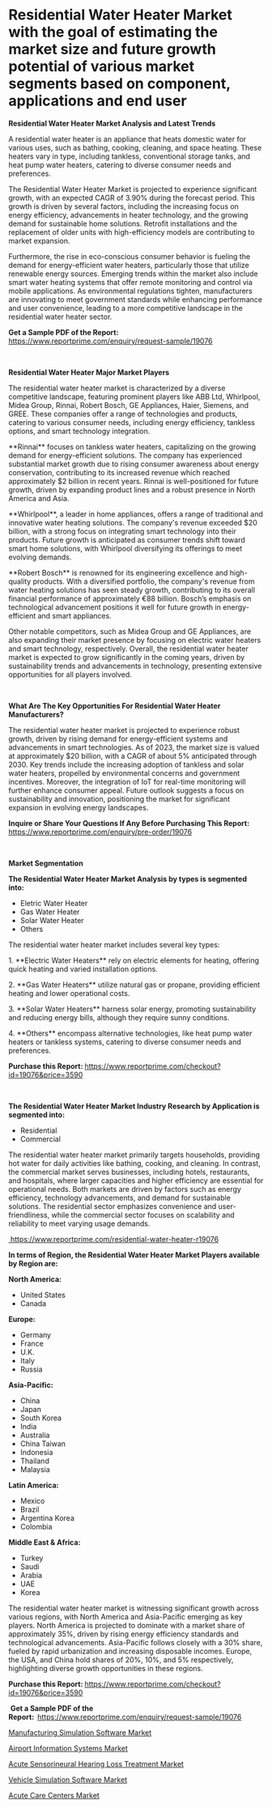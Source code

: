 <p><h1>Residential Water Heater Market with the goal of estimating the market size and future growth potential of various market segments based on component, applications and end user</h1></p><p><strong>Residential Water Heater Market Analysis and Latest Trends</strong></p>
<p><p>A residential water heater is an appliance that heats domestic water for various uses, such as bathing, cooking, cleaning, and space heating. These heaters vary in type, including tankless, conventional storage tanks, and heat pump water heaters, catering to diverse consumer needs and preferences.</p><p>The Residential Water Heater Market is projected to experience significant growth, with an expected CAGR of 3.90% during the forecast period. This growth is driven by several factors, including the increasing focus on energy efficiency, advancements in heater technology, and the growing demand for sustainable home solutions. Retrofit installations and the replacement of older units with high-efficiency models are contributing to market expansion. </p><p>Furthermore, the rise in eco-conscious consumer behavior is fueling the demand for energy-efficient water heaters, particularly those that utilize renewable energy sources. Emerging trends within the market also include smart water heating systems that offer remote monitoring and control via mobile applications. As environmental regulations tighten, manufacturers are innovating to meet government standards while enhancing performance and user convenience, leading to a more competitive landscape in the residential water heater sector.</p></p>
<p><strong>Get a Sample PDF of the Report:&nbsp;</strong> <a href="https://www.reportprime.com/enquiry/request-sample/19076?utm_campaign=1091&utm_medium=2&utm_source=Github&utm_content=ia&utm_term=22112024&utm_id=residential-water-heater">https://www.reportprime.com/enquiry/request-sample/19076</a></p>
<p>&nbsp;</p>
<p><strong>Residential Water Heater Major Market Players</strong></p>
<p><p>The residential water heater market is characterized by a diverse competitive landscape, featuring prominent players like ABB Ltd, Whirlpool, Midea Group, Rinnai, Robert Bosch, GE Appliances, Haier, Siemens, and GREE. These companies offer a range of technologies and products, catering to various consumer needs, including energy efficiency, tankless options, and smart technology integration.</p><p>**Rinnai** focuses on tankless water heaters, capitalizing on the growing demand for energy-efficient solutions. The company has experienced substantial market growth due to rising consumer awareness about energy conservation, contributing to its increased revenue which reached approximately $2 billion in recent years. Rinnai is well-positioned for future growth, driven by expanding product lines and a robust presence in North America and Asia.</p><p>**Whirlpool**, a leader in home appliances, offers a range of traditional and innovative water heating solutions. The company's revenue exceeded $20 billion, with a strong focus on integrating smart technology into their products. Future growth is anticipated as consumer trends shift toward smart home solutions, with Whirlpool diversifying its offerings to meet evolving demands.</p><p>**Robert Bosch** is renowned for its engineering excellence and high-quality products. With a diversified portfolio, the company's revenue from water heating solutions has seen steady growth, contributing to its overall financial performance of approximately €88 billion. Bosch’s emphasis on technological advancement positions it well for future growth in energy-efficient and smart appliances.</p><p>Other notable competitors, such as Midea Group and GE Appliances, are also expanding their market presence by focusing on electric water heaters and smart technology, respectively. Overall, the residential water heater market is expected to grow significantly in the coming years, driven by sustainability trends and advancements in technology, presenting extensive opportunities for all players involved.</p></p>
<p>&nbsp;</p>
<p><strong>What Are The Key Opportunities For Residential Water Heater Manufacturers?</strong></p>
<p><p>The residential water heater market is projected to experience robust growth, driven by rising demand for energy-efficient systems and advancements in smart technologies. As of 2023, the market size is valued at approximately $20 billion, with a CAGR of about 5% anticipated through 2030. Key trends include the increasing adoption of tankless and solar water heaters, propelled by environmental concerns and government incentives. Moreover, the integration of IoT for real-time monitoring will further enhance consumer appeal. Future outlook suggests a focus on sustainability and innovation, positioning the market for significant expansion in evolving energy landscapes.</p></p>
<p><strong>Inquire or Share Your Questions If Any Before Purchasing This Report:</strong> <a href="https://www.reportprime.com/enquiry/pre-order/19076?utm_campaign=1091&utm_medium=2&utm_source=Github&utm_content=ia&utm_term=22112024&utm_id=residential-water-heater">https://www.reportprime.com/enquiry/pre-order/19076</a></p>
<p>&nbsp;</p>
<p><strong>Market Segmentation</strong></p>
<p><strong>The Residential Water Heater Market Analysis by types is segmented into:</strong></p>
<p><ul><li>Eletric Water Heater</li><li>Gas Water Heater</li><li>Solar Water Heater</li><li>Others</li></ul></p>
<p><p>The residential water heater market includes several key types: </p><p>1. **Electric Water Heaters** rely on electric elements for heating, offering quick heating and varied installation options.  </p><p>2. **Gas Water Heaters** utilize natural gas or propane, providing efficient heating and lower operational costs.  </p><p>3. **Solar Water Heaters** harness solar energy, promoting sustainability and reducing energy bills, although they require sunny conditions.  </p><p>4. **Others** encompass alternative technologies, like heat pump water heaters or tankless systems, catering to diverse consumer needs and preferences.</p></p>
<p><strong>Purchase this Report:&nbsp;</strong><a href="https://www.reportprime.com/checkout?id=19076&price=3590&utm_campaign=1091&utm_medium=2&utm_source=Github&utm_content=ia&utm_term=22112024&utm_id=residential-water-heater">https://www.reportprime.com/checkout?id=19076&price=3590</a></p>
<p>&nbsp;</p>
<p><strong>The Residential Water Heater Market Industry Research by Application is segmented into:</strong></p>
<p><ul><li>Residential</li><li>Commercial</li></ul></p>
<p><p>The residential water heater market primarily targets households, providing hot water for daily activities like bathing, cooking, and cleaning. In contrast, the commercial market serves businesses, including hotels, restaurants, and hospitals, where larger capacities and higher efficiency are essential for operational needs. Both markets are driven by factors such as energy efficiency, technology advancements, and demand for sustainable solutions. The residential sector emphasizes convenience and user-friendliness, while the commercial sector focuses on scalability and reliability to meet varying usage demands.</p></p>
<p><a href="https://www.reportprime.com/residential-water-heater-r19076?utm_campaign=1091&utm_medium=2&utm_source=Github&utm_content=ia&utm_term=22112024&utm_id=residential-water-heater">&nbsp;https://www.reportprime.com/residential-water-heater-r19076</a></p>
<p><strong>In terms of Region, the Residential Water Heater Market Players available by Region are:</strong></p>
<p>
    <p> <strong> North America: </strong>
        <ul>
            <li>United States</li>
            <li>Canada</li>
        </ul>
        </p> 
    <p> <strong> Europe: </strong>
        <ul>
            <li>Germany</li>
            <li>France</li>
            <li>U.K.</li>
            <li>Italy</li>
            <li>Russia</li>
        </ul>
        </p> 
    <p> <strong> Asia-Pacific: </strong>
        <ul>
            <li>China</li>
            <li>Japan</li>
            <li>South Korea</li>
            <li>India</li>
            <li>Australia</li>
            <li>China Taiwan</li>
            <li>Indonesia</li>
            <li>Thailand</li>
            <li>Malaysia</li>
        </ul>
        </p> 
    <p> <strong> Latin America: </strong>
        <ul>
            <li>Mexico</li>
            <li>Brazil</li>
            <li>Argentina Korea</li>
            <li>Colombia</li>
        </ul>
        </p> 
    <p> <strong> Middle East & Africa: </strong>
        <ul>
            <li>Turkey</li>
            <li>Saudi</li>
            <li>Arabia</li>
            <li>UAE</li>
            <li>Korea</li>
        </ul>
    </p>
    </p>
<p><p>The residential water heater market is witnessing significant growth across various regions, with North America and Asia-Pacific emerging as key players. North America is projected to dominate with a market share of approximately 35%, driven by rising energy efficiency standards and technological advancements. Asia-Pacific follows closely with a 30% share, fueled by rapid urbanization and increasing disposable incomes. Europe, the USA, and China hold shares of 20%, 10%, and 5% respectively, highlighting diverse growth opportunities in these regions.</p></p>
<p><strong>Purchase this Report: </strong><a href="https://www.reportprime.com/checkout?id=19076&price=3590&utm_campaign=1091&utm_medium=2&utm_source=Github&utm_content=ia&utm_term=22112024&utm_id=residential-water-heater">https://www.reportprime.com/checkout?id=19076&price=3590</a></p>
<p>&nbsp;<strong>Get a Sample PDF of the Report:&nbsp;&nbsp;</strong><a href="https://www.reportprime.com/enquiry/request-sample/19076?utm_campaign=1091&utm_medium=2&utm_source=Github&utm_content=ia&utm_term=22112024&utm_id=residential-water-heater">https://www.reportprime.com/enquiry/request-sample/19076</a></p>
<p><strong></strong></p>
<p><p><a href="https://www.linkedin.com/pulse/intense-competition-growth-expected-manufacturing-simulation-mxywc?utm_campaign=1091&utm_medium=2&utm_source=Github&utm_content=ia&utm_term=22112024&utm_id=residential-water-heater">Manufacturing Simulation Software Market</a></p><p><a href="https://github.com/MariaWashington76/Market-Research-Report-List-1/blob/main/airport-information-systems-market.md?utm_campaign=1091&utm_medium=2&utm_source=Github&utm_content=ia&utm_term=22112024&utm_id=residential-water-heater">Airport Information Systems Market</a></p><p><a href="https://issuu.com/reportprime-2/docs/acute-sensorineural-hearing-loss-tr_8711405b34a275?utm_campaign=1091&utm_medium=2&utm_source=Github&utm_content=ia&utm_term=22112024&utm_id=residential-water-heater">Acute Sensorineural Hearing Loss Treatment Market</a></p><p><a href="https://www.linkedin.com/pulse/vehicle-simulation-software-industry-overview-2024-2031-market-799zc?utm_campaign=1091&utm_medium=2&utm_source=Github&utm_content=ia&utm_term=22112024&utm_id=residential-water-heater">Vehicle Simulation Software Market</a></p><p><a href="https://issuu.com/reportprime-2/docs/acute-care-centers-market-size-2030_d5e6de6acd77e8?utm_campaign=1091&utm_medium=2&utm_source=Github&utm_content=ia&utm_term=22112024&utm_id=residential-water-heater">Acute Care Centers Market</a></p></p>